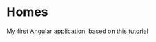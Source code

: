 # Homes

My first Angular application, based on this [tutorial](https://angular.dev/tutorials/first-app)
